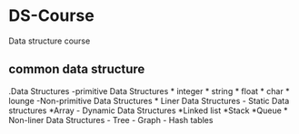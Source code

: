 # DS-Course
Data structure course 
## common data structure 
.Data Structures 
  -primitive Data Structures 
    * integer 
    * string
    * float
    * char
    * lounge 
  -Non-primitive Data Structures
    * Liner Data Structures
      - Static Data structures
        *Array 
      - Dynamic Data Structures
        *Linked list
        *Stack
        *Queue
    * Non-liner Data Structures
      - Tree
      - Graph
      - Hash tables 
    
